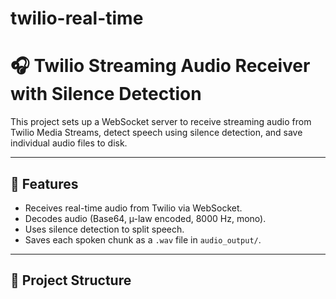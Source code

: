 ﻿# twilio-real-time
# 🎧 Twilio Streaming Audio Receiver with Silence Detection

This project sets up a WebSocket server to receive streaming audio from Twilio Media Streams, detect speech using silence detection, and save individual audio files to disk.

---

## 🚀 Features

- Receives real-time audio from Twilio via WebSocket.
- Decodes audio (Base64, µ-law encoded, 8000 Hz, mono).
- Uses silence detection to split speech.
- Saves each spoken chunk as a `.wav` file in `audio_output/`.

---

## 📁 Project Structure


